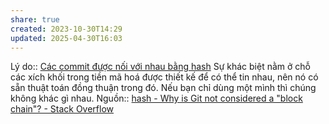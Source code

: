 ```yaml
---
share: true
created: 2023-10-30T14:29
updated: 2025-04-30T16:03
---
```

Lý do:: [Các commit được nối với nhau bằng hash](./Blob,%20tree,%20ref.%20Git%20internals/C%C3%A1c%20commit%20%C4%91%C6%B0%E1%BB%A3c%20n%E1%BB%91i%20v%E1%BB%9Bi%20nhau%20b%E1%BA%B1ng%20hash.md)
Sự khác biệt nằm ở chỗ các xích khối trong tiền mã hoá được thiết kế để có thể tin nhau, nên nó có sẵn thuật toán đồng thuận trong đó. Nếu bạn chỉ dùng một mình thì chúng không khác gì nhau.
Nguồn:: [hash - Why is Git not considered a "block chain"? - Stack Overflow](https://stackoverflow.com/q/46192377/3416774)